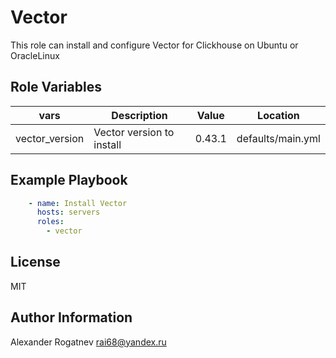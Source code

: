 Vector
=========

This role can install and configure Vector for Clickhouse on Ubuntu or OracleLinux

Role Variables
--------------

| vars | Description | Value | Location |
|------|------------|---|---|
| vector_version | Vector version to install | 0.43.1 | defaults/main.yml |


Example Playbook
----------------

```yml
    - name: Install Vector
      hosts: servers
      roles:
        - vector
```

License
-------

MIT

Author Information
------------------

Alexander Rogatnev
rai68@yandex.ru
